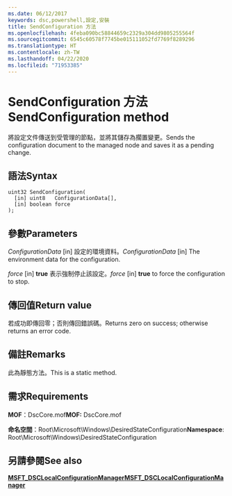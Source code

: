 ```yaml
---
ms.date: 06/12/2017
keywords: dsc,powershell,設定,安裝
title: SendConfiguration 方法
ms.openlocfilehash: 4feba090bc58844659c2329a304dd9805255564f
ms.sourcegitcommit: 6545c60578f7745be015111052fd7769f8289296
ms.translationtype: HT
ms.contentlocale: zh-TW
ms.lasthandoff: 04/22/2020
ms.locfileid: "71953385"
---
```

# <a name="sendconfiguration-method"></a><span data-ttu-id="bf60c-103">SendConfiguration 方法</span><span class="sxs-lookup"><span data-stu-id="bf60c-103">SendConfiguration method</span></span>

<span data-ttu-id="bf60c-104">將設定文件傳送到受管理的節點，並將其儲存為擱置變更。</span><span class="sxs-lookup"><span data-stu-id="bf60c-104">Sends the configuration document to the managed node and saves it as a pending change.</span></span>

## <a name="syntax"></a><span data-ttu-id="bf60c-105">語法</span><span class="sxs-lookup"><span data-stu-id="bf60c-105">Syntax</span></span>

```mof
uint32 SendConfiguration(
  [in] uint8   ConfigurationData[],
  [in] boolean force
);
```

## <a name="parameters"></a><span data-ttu-id="bf60c-106">參數</span><span class="sxs-lookup"><span data-stu-id="bf60c-106">Parameters</span></span>

<span data-ttu-id="bf60c-107">*ConfigurationData* \[in\] 設定的環境資料。</span><span class="sxs-lookup"><span data-stu-id="bf60c-107">*ConfigurationData* \[in\] The environment data for the configuration.</span></span>

<span data-ttu-id="bf60c-108">*force* \[in\] **true** 表示強制停止該設定。</span><span class="sxs-lookup"><span data-stu-id="bf60c-108">*force* \[in\] **true** to force the configuration to stop.</span></span>

## <a name="return-value"></a><span data-ttu-id="bf60c-109">傳回值</span><span class="sxs-lookup"><span data-stu-id="bf60c-109">Return value</span></span>

<span data-ttu-id="bf60c-110">若成功即傳回零；否則傳回錯誤碼。</span><span class="sxs-lookup"><span data-stu-id="bf60c-110">Returns zero on success; otherwise returns an error code.</span></span>

## <a name="remarks"></a><span data-ttu-id="bf60c-111">備註</span><span class="sxs-lookup"><span data-stu-id="bf60c-111">Remarks</span></span>

<span data-ttu-id="bf60c-112">此為靜態方法。</span><span class="sxs-lookup"><span data-stu-id="bf60c-112">This is a static method.</span></span>

## <a name="requirements"></a><span data-ttu-id="bf60c-113">需求</span><span class="sxs-lookup"><span data-stu-id="bf60c-113">Requirements</span></span>

<span data-ttu-id="bf60c-114">**MOF**：DscCore.mof</span><span class="sxs-lookup"><span data-stu-id="bf60c-114">**MOF:** DscCore.mof</span></span>

<span data-ttu-id="bf60c-115">**命名空間**：Root\Microsoft\Windows\DesiredStateConfiguration</span><span class="sxs-lookup"><span data-stu-id="bf60c-115">**Namespace**: Root\Microsoft\Windows\DesiredStateConfiguration</span></span>

## <a name="see-also"></a><span data-ttu-id="bf60c-116">另請參閱</span><span class="sxs-lookup"><span data-stu-id="bf60c-116">See also</span></span>

[<span data-ttu-id="bf60c-117">**MSFT_DSCLocalConfigurationManager**</span><span class="sxs-lookup"><span data-stu-id="bf60c-117">**MSFT_DSCLocalConfigurationManager**</span></span>](msft-dsclocalconfigurationmanager.md)
